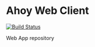 # Ahoy Web Client

[![Build Status](https://travis-ci.org/ahoy-app/web.svg?branch=dev)](https://travis-ci.org/ahoy-app/web)

Web App repository
